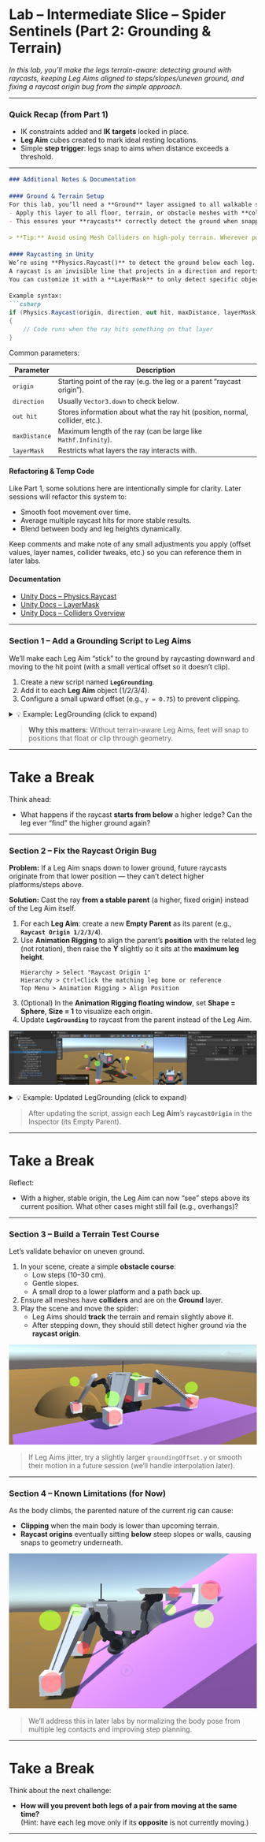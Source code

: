 # Lab – Intermediate Slice – Spider Sentinels (Part 2: Grounding & Terrain)

*In this lab, you’ll make the legs terrain-aware: detecting ground with raycasts, keeping Leg Aims aligned to steps/slopes/uneven ground, and fixing a raycast origin bug from the simple approach.*

---

### Quick Recap (from Part 1)
- IK constraints added and **IK targets** locked in place.  
- **Leg Aim** cubes created to mark ideal resting locations.  
- Simple **step trigger**: legs snap to aims when distance exceeds a threshold.

---

````markdown
### Additional Notes & Documentation

#### Ground & Terrain Setup  
For this lab, you’ll need a **Ground** layer assigned to all walkable surfaces in your scene.  
- Apply this layer to all floor, terrain, or obstacle meshes with **colliders**.  
- This ensures your **raycasts** correctly detect the ground when snapping Leg Aims to the surface.

> **Tip:** Avoid using Mesh Colliders on high-poly terrain. Wherever possible, use **Box**, **Capsule**, or **Terrain Colliders** for better performance.

#### Raycasting in Unity  
We’re using **Physics.Raycast()** to detect the ground below each leg.  
A raycast is an invisible line that projects in a direction and reports what it hits.  
You can customize it with a **LayerMask** to only detect specific objects.  

Example syntax:  
```csharp
if (Physics.Raycast(origin, direction, out hit, maxDistance, layerMask))
{
    // Code runs when the ray hits something on that layer
}
````

Common parameters:

| Parameter     | Description                                                                   |
| ------------- | ----------------------------------------------------------------------------- |
| `origin`      | Starting point of the ray (e.g. the leg or a parent “raycast origin”).        |
| `direction`   | Usually `Vector3.down` to check below.                                        |
| `out hit`     | Stores information about what the ray hit (position, normal, collider, etc.). |
| `maxDistance` | Maximum length of the ray (can be large like `Mathf.Infinity`).               |
| `layerMask`   | Restricts what layers the ray interacts with.                                 |

#### Refactoring & Temp Code

Like Part 1, some solutions here are intentionally simple for clarity. Later sessions will refactor this system to:

* Smooth foot movement over time.
* Average multiple raycast hits for more stable results.
* Blend between body and leg heights dynamically.

Keep comments and make note of any small adjustments you apply (offset values, layer names, collider tweaks, etc.) so you can reference them in later labs.

#### Documentation

* [Unity Docs – Physics.Raycast](https://docs.unity3d.com/ScriptReference/Physics.Raycast.html)
* [Unity Docs – LayerMask](https://docs.unity3d.com/ScriptReference/LayerMask.html)
* [Unity Docs – Colliders Overview](https://docs.unity3d.com/Manual/CollidersOverview.html)

---

### Section 1 – Add a Grounding Script to Leg Aims

We’ll make each Leg Aim “stick” to the ground by raycasting downward and moving to the hit point (with a small vertical offset so it doesn’t clip).

1. Create a new script named **`LegGrounding`**.
2. Add it to each **Leg Aim** object (1/2/3/4).
3. Configure a small upward offset (e.g., `y = 0.75`) to prevent clipping.

<details>
<summary>💡 Example: LegGrounding (click to expand)</summary>

```csharp
using UnityEngine;

public class LegGrounding : MonoBehaviour
{
    private int layerMask;
    public Vector3 groundingOffset = new Vector3(0f, 0.75f, 0f);

    void Start()
    {
        // Only hit ground colliders
        layerMask = LayerMask.GetMask("Ground");
    }

    void Update()
    {
        // Raycast down from just above the Leg Aim to find the ground
        RaycastHit hit;
        if (Physics.Raycast(transform.position + groundingOffset, -transform.up, out hit, Mathf.Infinity, layerMask))
        {
            // Snap Leg Aim to the ground with the offset applied
            transform.position = hit.point + groundingOffset;
        }
    }
}
```
</details>

> **Why this matters:** Without terrain-aware Leg Aims, feet will snap to positions that float or clip through geometry.

---

# Take a Break

Think ahead:  
- What happens if the raycast **starts from below** a higher ledge? Can the leg ever “find” the higher ground again?

---

### Section 2 – Fix the Raycast Origin Bug

**Problem:** If a Leg Aim snaps down to lower ground, future raycasts originate from that lower position — they can’t detect higher platforms/steps above.

**Solution:** Cast the ray **from a stable parent** (a higher, fixed origin) instead of the Leg Aim itself.

1. For each **Leg Aim**: create a new **Empty Parent** as its parent (e.g., **`Raycast Origin 1/2/3/4`**).  
2. Use **Animation Rigging** to align the parent’s **position** with the related leg (not rotation), then raise the **Y** slightly so it sits at the **maximum leg height**.  
   ```
   Hierarchy > Select "Raycast Origin 1"
   Hierarchy > Ctrl+Click the matching leg bone or reference
   Top Menu > Animation Rigging > Align Position
   ```
3. (Optional) In the **Animation Rigging floating window**, set **Shape = Sphere**, **Size = 1** to visualize each origin.
4. Update **`LegGrounding`** to raycast from the parent instead of the Leg Aim.

![Raycast Origins](Images/image-10.png)

<details>
<summary>💡 Example: Updated LegGrounding (click to expand)</summary>

```csharp
using UnityEngine;

public class LegGrounding : MonoBehaviour
{
    private int layerMask;
    public Vector3 groundingOffset = new Vector3(0f, 0.75f, 0f);

    // New: cast from this object (the parent), not from the Leg Aim
    public GameObject raycastOrigin;

    void Start()
    {
        layerMask = LayerMask.GetMask("Ground");

        // If not set in Inspector, default to this object's parent
        if (raycastOrigin == null && transform.parent != null)
        {
            raycastOrigin = transform.parent.gameObject;
        }
    }

    void Update()
    {
        RaycastHit hit;
        Vector3 origin = (raycastOrigin != null ? raycastOrigin.transform.position : transform.position);
        if (Physics.Raycast(origin + groundingOffset, -transform.up, out hit, Mathf.Infinity, layerMask))
        {
            transform.position = hit.point + groundingOffset;
        }
    }
}
```
</details>

> After updating the script, assign each **Leg Aim**’s **`raycastOrigin`** in the Inspector (its Empty Parent).

---

# Take a Break

Reflect:  
- With a higher, stable origin, the Leg Aim can now “see” steps above its current position. What other cases might still fail (e.g., overhangs)?

---

### Section 3 – Build a Terrain Test Course

Let’s validate behavior on uneven ground.

1. In your scene, create a simple **obstacle course**:
   - Low steps (10–30 cm).
   - Gentle slopes.
   - A small drop to a lower platform and a path back up.
2. Ensure all meshes have **colliders** and are on the **Ground** layer.
3. Play the scene and move the spider:
   - Leg Aims should **track** the terrain and remain slightly above it.
   - After stepping down, they should still detect higher ground via the **raycast origin**.

![Small Steps and Slopes example](Images/image-11.png)

> If Leg Aims jitter, try a slightly larger `groundingOffset.y` or smooth their motion in a future session (we’ll handle interpolation later).

---

### Section 4 – Known Limitations (for Now)

As the body climbs, the parented nature of the current rig can cause:
- **Clipping** when the main body is lower than upcoming terrain.
- **Raycast origins** eventually sitting **below** steep slopes or walls, causing snaps to geometry underneath.

![Large Slope Example](Images/image-12.png)

> We’ll address this in later labs by normalizing the body pose from multiple leg contacts and improving step planning.

---

# Take a Break

Think about the next challenge:  
- **How will you prevent both legs of a pair from moving at the same time?**  
  (Hint: have each leg move only if its **opposite** is not currently moving.)

---
